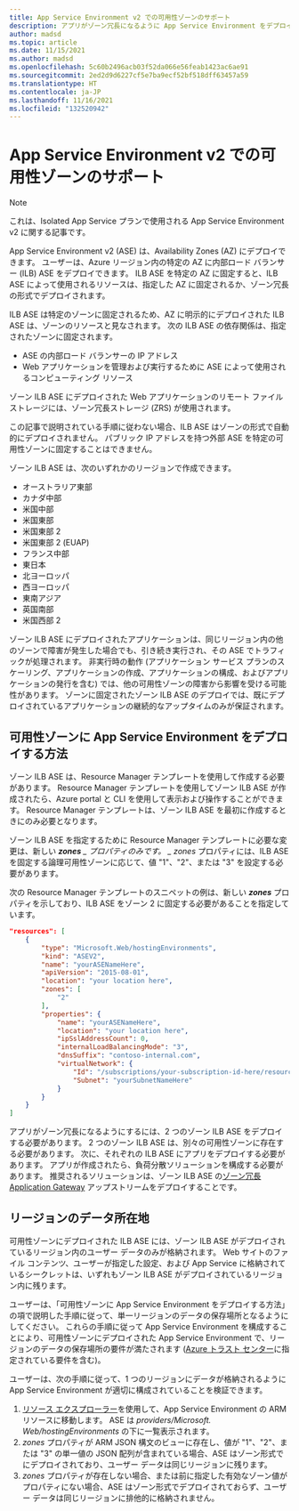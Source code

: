 ```yaml
---
title: App Service Environment v2 での可用性ゾーンのサポート
description: アプリがゾーン冗長になるように App Service Environment をデプロイする方法について説明します。
author: madsd
ms.topic: article
ms.date: 11/15/2021
ms.author: madsd
ms.openlocfilehash: 5c60b2496acb03f52da066e56feab1423ac6ae91
ms.sourcegitcommit: 2ed2d9d6227cf5e7ba9ecf52bf518dff63457a59
ms.translationtype: HT
ms.contentlocale: ja-JP
ms.lasthandoff: 11/16/2021
ms.locfileid: "132520942"
---
```

# <a name="availability-zone-support-for-app-service-environment-v2"></a>App Service Environment v2 での可用性ゾーンのサポート

> [!NOTE]
> これは、Isolated App Service プランで使用される App Service Environment v2 に関する記事です。
> 

App Service Environment v2 (ASE) は、Availability Zones (AZ) にデプロイできます。  ユーザーは、Azure リージョン内の特定の AZ に内部ロード バランサー (ILB) ASE をデプロイできます。 ILB ASE を特定の AZ に固定すると、ILB ASE によって使用されるリソースは、指定した AZ に固定されるか、ゾーン冗長の形式でデプロイされます。  

ILB ASE は特定のゾーンに固定されるため、AZ に明示的にデプロイされた ILB ASE は、ゾーンのリソースと見なされます。 次の ILB ASE の依存関係は、指定されたゾーンに固定されます。

- ASE の内部ロード バランサーの IP アドレス
- Web アプリケーションを管理および実行するために ASE によって使用されるコンピューティング リソース

ゾーン ILB ASE にデプロイされた Web アプリケーションのリモート ファイル ストレージには、ゾーン冗長ストレージ (ZRS) が使用されます。

この記事で説明されている手順に従わない場合、ILB ASE はゾーンの形式で自動的にデプロイされません。 パブリック IP アドレスを持つ外部 ASE を特定の可用性ゾーンに固定することはできません。 

ゾーン ILB ASE は、次のいずれかのリージョンで作成できます。

- オーストラリア東部
- カナダ中部
- 米国中部
- 米国東部
- 米国東部 2
- 米国東部 2 (EUAP)
- フランス中部 
- 東日本
- 北ヨーロッパ
- 西ヨーロッパ
- 東南アジア
- 英国南部
- 米国西部 2

ゾーン ILB ASE にデプロイされたアプリケーションは、同じリージョン内の他のゾーンで障害が発生した場合でも、引き続き実行され、その ASE でトラフィックが処理されます。  非実行時の動作 (アプリケーション サービス プランのスケーリング、アプリケーションの作成、アプリケーションの構成、およびアプリケーションの発行を含む) では、他の可用性ゾーンの障害から影響を受ける可能性があります。 ゾーンに固定されたゾーン ILB ASE のデプロイでは、既にデプロイされているアプリケーションの継続的なアップタイムのみが保証されます。

## <a name="how-to-deploy-an-app-service-environment-in-an-availability-zone"></a>可用性ゾーンに App Service Environment をデプロイする方法

ゾーン ILB ASE は、Resource Manager テンプレートを使用して作成する必要があります。 Resource Manager テンプレートを使用してゾーン ILB ASE が作成されたら、Azure portal と CLI を使用して表示および操作することができます。  Resource Manager テンプレートは、ゾーン ILB ASE を最初に作成するときにのみ必要となります。

ゾーン ILB ASE を指定するために Resource Manager テンプレートに必要な変更は、新しい ***zones** _ プロパティのみです。 _ *_zones_** プロパティには、ILB ASE を固定する論理可用性ゾーンに応じて、値 "1"、"2"、または "3" を設定する必要があります。

次の Resource Manager テンプレートのスニペットの例は、新しい ***zones*** プロパティを示しており、ILB ASE をゾーン 2 に固定する必要があることを指定しています。

```json
"resources": [
    {
        "type": "Microsoft.Web/hostingEnvironments",
        "kind": "ASEV2",
        "name": "yourASENameHere",
        "apiVersion": "2015-08-01",
        "location": "your location here",
        "zones": [
            "2"
        ],
        "properties": {
            "name": "yourASENameHere",
            "location": "your location here",
            "ipSslAddressCount": 0,
            "internalLoadBalancingMode": "3",
            "dnsSuffix": "contoso-internal.com",
            "virtualNetwork": {
                "Id": "/subscriptions/your-subscription-id-here/resourceGroups/your-resource-group-here/providers/Microsoft.Network/virtualNetworks/your-vnet-name-here",
                "Subnet": "yourSubnetNameHere"
            }
        }
    }
]
```

アプリがゾーン冗長になるようにするには、2 つのゾーン ILB ASE をデプロイする必要があります。 2 つのゾーン ILB ASE は、別々の可用性ゾーンに存在する必要があります。 次に、それぞれの ILB ASE にアプリをデプロイする必要があります。 アプリが作成されたら、負荷分散ソリューションを構成する必要があります。 推奨されるソリューションは、ゾーン ILB ASE の[ゾーン冗長 Application Gateway](../../application-gateway/application-gateway-autoscaling-zone-redundant.md) アップストリームをデプロイすることです。 

## <a name="in-region-data-residency"></a>リージョンのデータ所在地

可用性ゾーンにデプロイされた ILB ASE には、ゾーン ILB ASE がデプロイされているリージョン内のユーザー データのみが格納されます。 Web サイトのファイル コンテンツ、ユーザーが指定した設定、および App Service に格納されているシークレットは、いずれもゾーン ILB ASE がデプロイされているリージョン内に残ります。

ユーザーは、「可用性ゾーンに App Service Environment をデプロイする方法」の項で説明した手順に従って、単一リージョンのデータの保存場所となるようにしてください。 これらの手順に従って App Service Environment を構成することにより、可用性ゾーンにデプロイされた App Service Environment で、リージョンのデータの保存場所の要件が満たされます ([Azure トラスト センター](https://azuredatacentermap.azurewebsites.net/)に指定されている要件を含む)。

ユーザーは、次の手順に従って、1 つのリージョンにデータが格納されるように App Service Environment が適切に構成されていることを検証できます。 

1. [リソース エクスプローラー](https://resources.azure.com)を使用して、App Service Environment の ARM リソースに移動します。  ASE は *providers/Microsoft. Web/hostingEnvironments* の下に一覧表示されます。
2. *zones* プロパティが ARM JSON 構文のビューに存在し、値が "1"、"2"、または "3" の単一値の JSON 配列が含まれている場合、ASE はゾーン形式でにデプロイされており、ユーザー データは同じリージョンに残ります。
2. *zones* プロパティが存在しない場合、または前に指定した有効なゾーン値がプロパティにない場合、ASE はゾーン形式でデプロイされておらず、ユーザー データは同じリージョンに排他的に格納されません。
